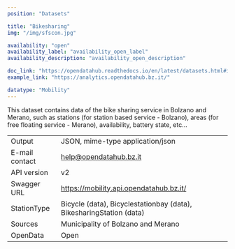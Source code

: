 ```yaml
---
position: "Datasets"

title: "Bikesharing"
img: "/img/sfscon.jpg"

availability: "open"
availability_label: "availability_open_label"
availability_description: "availability_open_description"

doc_link: "https://opendatahub.readthedocs.io/en/latest/datasets.html#it-bz-opendatahub-bikesharing"
example_link: "https://analytics.opendatahub.bz.it/"

datatype: "Mobility"
---
```


This dataset contains data of the bike sharing service in Bolzano and Merano, such as stations (for station based service - Bolzano), areas (for free floating service - Merano), availability, battery state, etc...

|                |                                                                     |
| :------------- | ------------------------------------------------------------------- |
| Output         | JSON, mime-type application/json                                    |
| E-mail contact | help@opendatahub.bz.it                                              |
| API version    | v2                                                                  |
| Swagger URL    | https://mobility.api.opendatahub.bz.it/                             |
| StationType    | Bicycle (data), Bicyclestationbay (data), BikesharingStation (data) |
| Sources        | Municipality of Bolzano and Merano                                  |
| OpenData       | Open                                                                |
